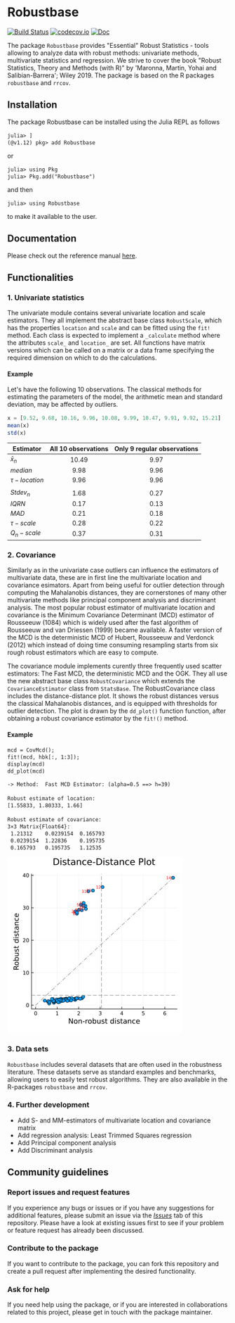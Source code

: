 # Robustbase

[![Build Status](https://github.com/valentint/Robustbase.jl/actions/workflows/CI.yml/badge.svg?branch=main)](https://github.com/valentint/Robustbase.jl/actions/workflows/CI.yml?query=branch%3Amain)
[![codecov.io](http://codecov.io/github/valentint/Robustbase.jl/coverage.svg?branch=main)](http://codecov.io/github/valentint/Robustbase.jl?branch=main)
[![Doc](https://img.shields.io/badge/docs-dev-blue.svg)](https://valentint.github.io/Robustbase.jl/dev/)

<!-- ![](README-logo.png) -->

The package `Robustbase` provides "Essential" Robust Statistics - tools allowing to analyze data with robust methods: univariate methods, multivariate statistics and regression. We strive to cover the book "Robust Statistics, Theory and Methods (with R)" by 'Maronna, Martin, Yohai and Salibian-Barrera'; Wiley 2019. The package is based on the R packages `robustbase` and `rrcov`.

## Installation

The package Robustbase can be installed using the Julia REPL as follows

```
julia> ]
(@v1.12) pkg> add Robustbase
```

or

```
julia> using Pkg
julia> Pkg.add("Robustbase")
```

and then

```
julia> using Robustbase
```
to make it available to the user.

## Documentation
Please check out the reference manual [here](https://valentint.github.io/Robustbase.jl/dev/).

## Functionalities

### 1. Univariate statistics
The univariate module contains several univariate location and scale estimators. 
They all implement the abstract base class `RobustScale`, which has
the properties `location` and `scale` and can be fitted using the `fit!` method. Each 
class is expected to implement a `_calculate` method where the attributes `scale_` and
`location_` are set.
All functions have matrix versions which can be called on a matrix or a data frame
specifying the required dimension on which to do the calculations.

#### Example 
Let's have the following 10 observations. The classical methods for estimating 
the parameters of the model, the arithmetic mean and standard deviation, may be
affected by outliers.
```julia
x = [9.52, 9.68, 10.16, 9.96, 10.08, 9.99, 10.47, 9.91, 9.92, 15.21]
mean(x)
std(x)
```
|Estimator      |All 10 observations| Only 9 regular observations |
|---------------|:-----------------:|:---------------------------:|
|$\bar x_n$     |10.49              |9.97                         |
|$median$       |9.98               |9.96                         |
|$\tau-location$|9.96               |9.96                         |
|               |                   |                             |
|$Stdev_n$      |1.68               |0.27                         |
|$IQRN$         |0.17               |0.13                         |
|$MAD$          |0.21               |0.18                         |
|$\tau-scale$   |0.28               |0.22                         |
|$Q_n-scale$    |0.37               |0.31                         |
 
### 2. Covariance
Similarly as in the univariate case outliers can influence the 
estimators of multivariate data, these are in first line the 
multivariate location and covariance esimators. Apart from 
being useful for outlier detection through computing the Mahalanobis distances,
they are cornerstones of many other multivariate methods 
like principal component analysis and discriminant analysis.
The most popular robust estimator of multivariate location 
and covariance is the Minimum Covariance Determinant (MCD) 
estimator of Rousseeuw (1084) which is widely used 
after the fast algorithm of Rousseeuw and van Driessen (1999) became 
available. A faster version of the MCD is the deterministic MCD of 
Hubert, Rousseeuw and Verdonck (2012) which instead of doing 
time consuming resampling starts from six rough robust 
estimators which are easy to compute. 

The covariance module implements curently three frequently 
used scatter estimators: The Fast MCD, the deterministic MCD and the OGK.
They all use the new abstract base class `RobustCovariance`
which extends the `CovarianceEstimator` class from `StatsBase`.
The RobustCovariance class includes the distance-distance plot. 
It shows the robust distances versus the classical Mahalanobis 
distances, and is equipped with thresholds for outlier detection.
The plot is drawn by the `dd_plot()` function
function, after obtaining a robust covariance estimator by the `fit!()` 
method.

#### Example

```{julia}
mcd = CovMcd();
fit!(mcd, hbk[:, 1:3]);
display(mcd)
dd_plot(mcd)
```
```
-> Method:  Fast MCD Estimator: (alpha=0.5 ==> h=39)

Robust estimate of location:
[1.55833, 1.80333, 1.66]

Robust estimate of covariance:
3×3 Matrix{Float64}:
 1.21312    0.0239154  0.165793
 0.0239154  1.22836    0.195735
 0.165793   0.195735   1.12535
```
![](dd_plot.png)<!-- -->

### 3. Data sets
`Robustbase` includes several datasets that are often used in the robustness literature.
These datasets serve as standard examples and benchmarks, allowing users to easily test
robust algorithms. They are also available in the R-packages `robustbase` and `rrcov`.

### 4. Further development
- Add S- and MM-estimators of multivariate location and covariance matrix
- Add regression analysis: Least Trimmed Squares regression
- Add Principal component analysis
- Add Discriminant analysis

## Community guidelines

### Report issues and request features

If you experience any bugs or issues or if you have any suggestions for
additional features, please submit an issue via the
[*Issues*](https://github.com/valentint/Robustbase/issues) tab of this
repository. Please have a look at existing issues first to see if your
problem or feature request has already been discussed.

### Contribute to the package

If you want to contribute to the package, you can fork this repository
and create a pull request after implementing the desired functionality.

### Ask for help

If you need help using the package, or if you are interested in
collaborations related to this project, please get in touch with the
package maintainer.

